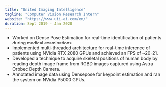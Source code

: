 ```yaml
---
title: "United Imaging Intelligence"
tagline: "Computer Vision Research Intern"
website: "https://www.uii-ai.com/en/"
duration: Sept 2019 - Jan 2020
---
```


- Worked on Dense Pose Estimation for real-time identification of patients during 
medical examinations
- Implemented multi-threaded architecture for real-time inference of patients using NVidia RTX 2080 GPUs and achieved an 
FPS of ~20-21.
- Developed a technique to acquire skeletal positions of human body by reading depth image frame 
from RGBD images captured using Astra Orbbec Depth Camera.
- Annotated image data using Densepose for keypoint estimation and ran the system on NVidia P5000 GPUs.